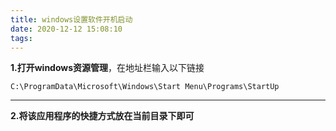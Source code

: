 ```yaml
---
title: windows设置软件开机启动
date: 2020-12-12 15:08:10
tags:
---
```


**1.打开windows资源管理**，在地址栏输入以下链接

`C:\ProgramData\Microsoft\Windows\Start Menu\Programs\StartUp`
	
------------

**2.将该应用程序的快捷方式放在当前目录下即可**